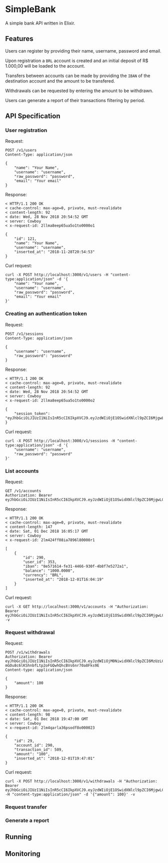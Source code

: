 # SimpleBank

A simple bank API written in Elixir.

## Features

Users can register by providing their name, username, password and email.

Upon registration a `BRL` account is created and an initial deposit of R$ 1.000,00 will be loaded to the account.

Transfers between accounts can be made by providing the `IBAN` of the destination account and the amount to be transfered.

Withdrawals can be requested by entering the amount to be withdrawn.

Users can generate a report of their transactions filtering by period.

## API Specification

### User registration

Request:
```
POST /v1/users
Content-Type: application/json

{
	"name": "Your Name",
	"username": "username",
	"raw_password": "password",
	"email": "Your email"
}
```

Response:
```
< HTTP/1.1 200 OK
< cache-control: max-age=0, private, must-revalidate
< content-length: 92
< date: Wed, 28 Nov 2018 20:54:52 GMT
< server: Cowboy
< x-request-id: 2llma8eep65ua5o1to0000o1

{
	"id": 121,
	"name": "Your Name",
	"username": "username",
	"inserted_at": "2018-11-28T20:54:53"
}
```

Curl request:
```
curl -X POST http://localhost:3000/v1/users -H "content-type:application/json" -d '{
    "name": "Your name",
    "username": "username",
    "raw_password": "password",
    "email": "Your email"
}'
```

### Creating an authentication token

Request:
```
POST /v1/sessions
Content-Type: application/json

{
	"username": "username",
	"raw_password": "password"
}
```

Response:
```
< HTTP/1.1 200 OK
< cache-control: max-age=0, private, must-revalidate
< content-length: 92
< date: Wed, 28 Nov 2018 20:54:52 GMT
< server: Cowboy
< x-request-id: 2llma8eep65ua5o1to0000o2

{
	"session_token": "eyJhbGciOiJIUzI1NiIsInR5cCI6IkpXVCJ9.eyJzdWIiOjE1OSwidXNlcl9pZCI6MjgwLCJleHAiOjE1NDM0NTk4ODcsImlhdCI6MTU0MzQ1MjY4NywianRpIjoiMmxsbjQya2kwcnNwOHB2b3FjMDAwMDEyIiwibmJmIjoxNTQzNDUyNjg3fQ.HxdfL0ez9tEK9UXPWaAG598BBW5d7MfPdb4wok5qtG0"
}
```

Curl request:
```
curl -X POST http://localhost:3000/v1/sessions -H "content-type:application/json" -d '{
    "username": "username",
    "raw_password": "password"
}'
```


### List accounts

Request:
```
GET /v1/accounts
Authorization: Bearer eyJhbGciOiJIUzI1NiIsInR5cCI6IkpXVCJ9.eyJzdWIiOjE1OSwidXNlcl9pZCI6MjgwLCJleHAiOjE1NDM0NTk4ODcsImlhdCI6MTU0MzQ1MjY4NywianRpIjoiMmxsbjQya2kwcnNwOHB2b3FjMDAwMDEyIiwibmJmIjoxNTQzNDUyNjg3fQ.HxdfL0ez9tEK9UXPWaAG598BBW5d7MfPdb4wok5qtG0
```

Response:
```
< HTTP/1.1 200 OK
< cache-control: max-age=0, private, must-revalidate
< content-length: 147
< date: Sat, 01 Dec 2018 16:05:17 GMT
< server: Cowboy
< x-request-id: 2lm424ff08ia7896l80000r1

[
	{
		"id": 290,
		"user_id": 353,
		"iban": "8e571614-fe31-4466-930f-4b8f7e5272a1",
		"balance": "1000.0000",
		"currency": "BRL",
		"inserted_at": "2018-12-01T16:04:19"
	}
]
```

Curl request:
```
curl -X GET http://localhost:3000/v1/accounts -H "Authorization: Bearer eyJhbGciOiJIUzI1NiIsInR5cCI6IkpXVCJ9.eyJzdWIiOjE1OSwidXNlcl9pZCI6MjgwLCJleHAiOjE1NDM0NTk4ODcsImlhdCI6MTU0MzQ1MjY4NywianRpIjoiMmxsbjQya2kwcnNwOHB2b3FjMDAwMDEyIiwibmJmIjoxNTQzNDUyNjg3fQ.HxdfL0ez9tEK9UXPWaAG598BBW5d7MfPdb4wok5qtG0" -v
```

### Request withdrawal

Request:
```
POST /v1/withdrawals
Authorization: Bearer eyJhbGciOiJIUzI1NiIsInR5cCI6IkpXVCJ9.eyJzdWIiOjM0NiwidXNlcl9pZCI6MzUzLCJleHAiOjE1NDM3MDA3MjcsImlhdCI6MTU0MzY5MzUyNywianRpIjoiMmxtNHE1ZGMwbnJxMHB2b3FjMDAwMDcyIiwibmJmIjoxNTQzNjkzNTI3fQ.-mGOu8c6lKShnbfLtp2oFGQwhQhcBVs6nr70a8Fks9E
Content-type: application/json

{
	"amount": 100
}
```

Response:
```
< HTTP/1.1 200 OK
< cache-control: max-age=0, private, must-revalidate
< content-length: 98
< date: Sat, 01 Dec 2018 19:47:00 GMT
< server: Cowboy
< x-request-id: 2lm4qarla36psodf8o000023

{
	"id": 29,
	"account_id": 290,
	"transaction_id": 509,
	"amount": "100",
	"inserted_at": "2018-12-01T19:47:01"
}
```

Curl request:
```
curl -X POST http://localhost:3000/v1/withdrawals -H "Authorization: Bearer eyJhbGciOiJIUzI1NiIsInR5cCI6IkpXVCJ9.eyJzdWIiOjE1OSwidXNlcl9pZCI6MjgwLCJleHAiOjE1NDM0NTk4ODcsImlhdCI6MTU0MzQ1MjY4NywianRpIjoiMmxsbjQya2kwcnNwOHB2b3FjMDAwMDEyIiwibmJmIjoxNTQzNDUyNjg3fQ.HxdfL0ez9tEK9UXPWaAG598BBW5d7MfPdb4wok5qtG0" -H "content-type:application/json" -d '{"amount": 100}' -v
```

### Request transfer


### Generate a report


## Running


## Monitoring



